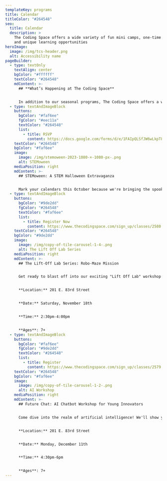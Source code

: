 ```yaml
---
templateKey: programs
title: Calendar
titleColor: "#264548"
seo:
  title: Calendar
  description: >
    The Coding Space offers a wide variety of fun mini camps, one-time events,
    and unique learning opportunities
heroImage:
  image: /img/tcs-header.png
  alt: Accessibility name
pageBuilder:
  - type: textOnly
    textAlign: center
    bgColor: "#ffffff"
    textColor: "#264548"
    mdContent: >-
      ## **What’s Happening at The Coding Space**


      In addition to our seasonal programs, The Coding Space offers a wide variety of fun and educational camps, workshops, and events. See what’s coming up and how your child can get involved.
  - type: textAndImageBlock
    buttons:
      bgColor: "#faf6ee"
      fgColor: "#eec11a"
      textColor: "#264548"
      list:
        - title: RSVP
          content: https://docs.google.com/forms/d/e/1FAIpQLSfJW6wLkpT8NexAz-Es5e2uF4N4DoJUC3N3epC3Stg3ewQTIA/viewform
    textColor: "#264548"
    bgColor: "#faf6ee"
    image:
      image: /img/stemoween-2023-1080-×-1080-px-.png
      alt: STEMoween
    mediaPosition: right
    mdContent: >-
      ## STEMoween: A STEM Halloween Extravaganza


      Mark your calendars this October because we're bringing the spookiness to STEM! Visit us at our Park Slope location on Saturday, October 21st from 12:15pm-2:15pm or on the Upper East Side on Halloween evening and get ready for LED Jack-o'-lanterns, candy chemistry, and Witch's Brew Slime. And of course, nerds and smarties will be our candy of choice because we're all about that brainy sweetness! 🎃🧪🍬 \[FREE]
  - type: textAndImageBlock
    buttons:
      bgColor: "#9de2dd"
      fgColor: "#264548"
      textColor: "#faf6ee"
      list:
        - title: Register Now
          content: https://www.thecodingspace.com/sign_up/classes/2580
    textColor: "#264548"
    bgColor: "#9de2dd"
    image:
      image: /img/copy-of-tile-carousel-1-4-.png
      alt: The Lift Off Lab Series
    mediaPosition: right
    mdContent: >-
      ## T﻿he Lift-Off Lab Series: Robo-Maze Mission


      Get ready to blast off into our exciting "Lift Off Lab" workshop series! Kids, gear up to roll up your sleeves and build some awesome creations. Our inaugural activity? Constructing a robot that's up to the challenge of navigating a tricky maze. It's hands-on learning and fun all rolled into one!


      **L﻿ocation:** 201 E. 83rd Street


      **D﻿ate:** Saturday, November 18th 


      **Time:** 2:30pm-4:00pm


      **A﻿ges**: 7+
  - type: textAndImageBlock
    buttons:
      bgColor: "#faf6ee"
      fgColor: "#9de2dd"
      textColor: "#264548"
      list:
        - title: Register
          content: https://www.thecodingspace.com/sign_up/classes/2579
    textColor: "#264548"
    bgColor: "#faf6ee"
    image:
      image: /img/copy-of-tile-carousel-1-2-.png
      alt: AI Workshop
    mediaPosition: right
    mdContent: >-
      ## Future Chat: AI Chatbot Workshop for Young Innovators


      Come dive into the realm of artificial intelligence! We'll show your child how to build their very own chatbot using Scratch and the magic of Natural Language Processing (NLP). Who knows, their chatbot might just become the talk of the digital town! 🚀🤖💬


      **L﻿ocation:** 201 E. 83rd Street


      **D﻿ate:** Monday, December 11th


      **Time:** 4:30pm-6pm


      **A﻿ges**: 7+
---
```

